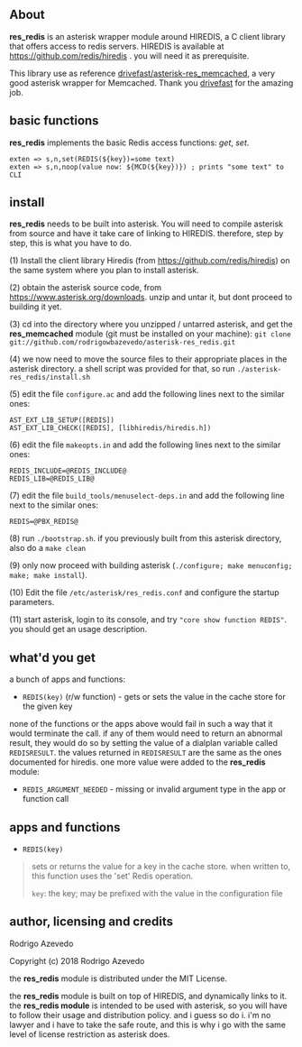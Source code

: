 About
-----
__res_redis__ is an asterisk wrapper module around HIREDIS, a C client library that offers access to redis servers. HIREDIS is available at https://github.com/redis/hiredis . you will need it as prerequisite.

This library use as reference [drivefast/asterisk-res_memcached](https://github.com/drivefast/asterisk-res_memcached), a very good asterisk wrapper for Memcached. Thank you [drivefast](https://github.com/drivefast) for the amazing job.


basic functions
---------------
__res_redis__ implements the basic Redis access functions: _get_, _set_.

    exten => s,n,set(REDIS(${key})=some text)
    exten => s,n,noop(value now: ${MCD(${key})}) ; prints "some text" to CLI


install
-------
__res_redis__ needs to be built into asterisk. You will need to compile asterisk from source and have it take care of linking to HIREDIS. therefore, step by step, this is what you have to do.

(1) Install the client library Hiredis (from https://github.com/redis/hiredis) on the same system where you plan to install asterisk.

(2) obtain the asterisk source code, from https://www.asterisk.org/downloads. unzip and untar it, but
dont proceed to building it yet.

(3) cd into the directory where you unzipped / untarred asterisk, and get the __res_memcached__ module
(git must be installed on your machine): `git clone git://github.com/rodrigowbazevedo/asterisk-res_redis.git`

(4) we now need to move the source files to their appropriate places in the asterisk directory. a
shell script was provided for that, so run `./asterisk-res_redis/install.sh`

(5) edit the file `configure.ac` and add the following lines next to the similar ones:

    AST_EXT_LIB_SETUP([REDIS])
    AST_EXT_LIB_CHECK([REDIS], [libhiredis/hiredis.h])

(6) edit the file `makeopts.in` and add the following lines next to the similar ones:

    REDIS_INCLUDE=@REDIS_INCLUDE@
    REDIS_LIB=@REDIS_LIB@

(7) edit the file `build_tools/menuselect-deps.in` and add the following line next to the similar ones:

    REDIS=@PBX_REDIS@

(8) run `./bootstrap.sh`. if you previously built from this asterisk directory, also do a `make clean`

(9) only now proceed with building asterisk (`./configure; make menuconfig; make; make install`).

(10) Edit the file `/etc/asterisk/res_redis.conf` and configure the startup parameters.

(11) start asterisk, login to its console, and try `"core show function REDIS"`. you should get an
usage description.


what'd you get
--------------

a bunch of apps and functions:

- `REDIS(key)` (r/w function) - gets or sets the value in the cache store for the given key

none of the functions or the apps above would fail in such a way that it would terminate the call.
if any of them would need to return an abnormal result, they would do so by setting the value of a
dialplan variable called `REDISRESULT`. the values returned in `REDISRESULT` are the same as the ones
documented for hiredis. one more value were added to the __res_redis__ module:

* `REDIS_ARGUMENT_NEEDED` - missing or invalid argument type in the app or function call


apps and functions
------------------

- `REDIS(key)`

>sets or returns the value for a key in the cache store. when written to, this function uses the
>'set' Redis operation.
>
> `key`: the key; may be prefixed with the value in the configuration file



author, licensing and credits
-----------------------------

Rodrigo Azevedo

Copyright (c) 2018 Rodrigo Azevedo

the __res_redis__ module is distributed under the MIT License.

the __res_redis__ module is built on top of HIREDIS, and dynamically links to it.
the __res_redis module__ is intended to be used with asterisk, so you will have to follow their
usage and distribution policy. and i guess so do i. i'm no lawyer and i have to take the safe route,
and this is why i go with the same level of license restriction as asterisk does.